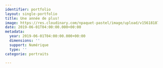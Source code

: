 ```yaml
---
identifier: portfolio
layout: single-portfolio
title: Une année de plus!
image: https://res.cloudinary.com/npaquet-pastel/image/upload/v1561818778/Une%20ann%C3%A9e%20de%20plus%2C%20num%C3%A9rique%202019.jpg
date: 2019-06-01T04:00:00.000+00:00
metadata:
  year: 2019-06-01T04:00:00.000+00:00
  dimensions: ''
  support: Numérique
  type: ''
categorie: portraits

---
```


